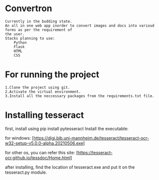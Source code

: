 # Convertron

    Currently in the budding state.
    An all in one web app inorder to convert images and docs into varioud forms as per the requirement of
    the user.
    Stacks planning to use:
        Python
        Flask
        HTML
        CSS
        
        
# For running the project
    
    1.Clone the project using git.
    2.Activate the virtual environment.
    3.Install all the neccessary packages from the requirements.txt file.
    
    
# Installing tesseract
first, install using pip install pytesseract
Install the executable:

for windows: [https://digi.bib.uni-mannheim.de/tesseract/tesseract-ocr-w32-setup-v5.0.0-alpha.20210506.exe]

for other os, you can refer this site: [https://tesseract-ocr.github.io/tessdoc/Home.html]

after installing, find the location of tesseract.exe and put it on the tesseract.py module.
